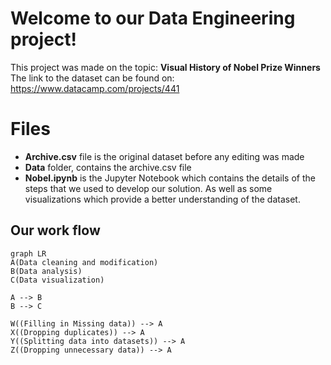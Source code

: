 # Welcome to our Data Engineering project!

This project was made on the topic: **Visual History of Nobel Prize Winners**
The link to the dataset can be found on: https://www.datacamp.com/projects/441

# Files
- **Archive.csv** file is the original dataset before any editing was made
-  **Data** folder,  contains the archive.csv file
- **Nobel.ipynb** is the Jupyter Notebook which contains the details of the steps that we used to develop our solution. As well as some visualizations which provide a better understanding of the dataset. 

## Our work flow

```mermaid
graph LR
A(Data cleaning and modification) 
B(Data analysis)
C(Data visualization)

A --> B
B --> C

W((Filling in Missing data)) --> A 
X((Dropping duplicates)) --> A
Y((Splitting data into datasets)) --> A
Z((Dropping unnecessary data)) --> A


